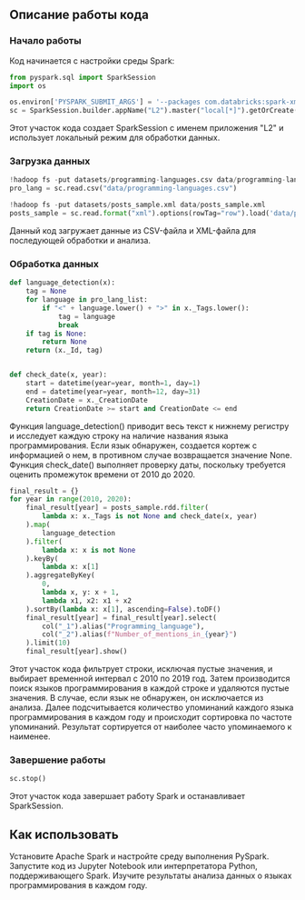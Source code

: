 ## Описание работы кода
### Начало работы
Код начинается с настройки среды Spark:

```python
from pyspark.sql import SparkSession
import os

os.environ['PYSPARK_SUBMIT_ARGS'] = '--packages com.databricks:spark-xml_2.12:0.13.0 pyspark-shell'
sc = SparkSession.builder.appName("L2").master("local[*]").getOrCreate()
```
Этот участок кода создает SparkSession с именем приложения "L2" и использует локальный режим для обработки данных.

### Загрузка данных
```python
!hadoop fs -put datasets/programming-languages.csv data/programming-languages.csv
pro_lang = sc.read.csv("data/programming-languages.csv")
```
```python
!hadoop fs -put datasets/posts_sample.xml data/posts_sample.xml
posts_sample = sc.read.format("xml").options(rowTag="row").load('data/posts_sample.xml')
```
Данный код загружает данные из CSV-файла и XML-файла для последующей обработки и анализа.

### Обработка данных
```python
def language_detection(x):
    tag = None
    for language in pro_lang_list:
        if "<" + language.lower() + ">" in x._Tags.lower():
            tag = language
            break
    if tag is None:
        return None
    return (x._Id, tag)


def check_date(x, year): 
    start = datetime(year=year, month=1, day=1)
    end = datetime(year=year, month=12, day=31)
    CreationDate = x._CreationDate
    return CreationDate >= start and CreationDate <= end
```
Функция language_detection() приводит весь текст к нижнему регистру и исследует каждую строку на наличие названия языка программирования.
Если язык обнаружен, создается кортеж с информацией о нем, в противном случае возвращается значение None.
Функция check_date() выполняет проверку даты, поскольку требуется оценить промежуток времени от 2010 до 2020.

```python
final_result = {}
for year in range(2010, 2020):
    final_result[year] = posts_sample.rdd.filter(
        lambda x: x._Tags is not None and check_date(x, year)
    ).map(
        language_detection
    ).filter(
        lambda x: x is not None
    ).keyBy(
        lambda x: x[1]
    ).aggregateByKey(
        0,
        lambda x, y: x + 1,
        lambda x1, x2: x1 + x2
    ).sortBy(lambda x: x[1], ascending=False).toDF()
    final_result[year] = final_result[year].select(
        col("_1").alias("Programming_language"), 
        col("_2").alias(f"Number_of_mentions_in_{year}")
    ).limit(10)
    final_result[year].show()
```
Этот участок кода фильтрует строки, исключая пустые значения, и выбирает временной интервал с 2010 по 2019 год. 
Затем производится поиск языков программирования в каждой строке и удаляются пустые значения. 
В случае, если язык не обнаружен, он исключается из анализа. Далее подсчитывается количество упоминаний каждого языка программирования в каждом году и происходит сортировка по частоте упоминаний. 
Результат сортируется от наиболее часто упоминаемого к наименее.

### Завершение работы
```python
sc.stop()
```
Этот участок кода завершает работу Spark и останавливает SparkSession.

## Как использовать
Установите Apache Spark и настройте среду выполнения PySpark.
Запустите код из Jupyter Notebook или интерпретатора Python, поддерживающего Spark.
Изучите результаты анализа данных о языках программирования в каждом году.
